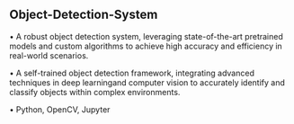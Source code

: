 ## Object-Detection-System

• A robust object detection system, leveraging state-of-the-art pretrained models and custom algorithms to achieve high accuracy and efficiency in real-world scenarios.

• A self-trained object detection framework, integrating advanced techniques in deep learningand computer vision to accurately identify and classify objects within complex environments.

• Python, OpenCV, Jupyter
